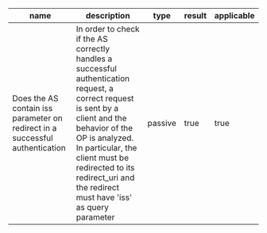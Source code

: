 | name | description | type | result | applicable |
|-----------|-------------|------|--------|------------|
|Does the AS contain iss parameter on redirect in a successful authentication|In order to check if the AS correctly handles a successful authentication request, a correct request is sent by a client and the behavior of the OP is analyzed. In particular, the client must be redirected to its redirect_uri and the redirect must have 'iss' as query parameter|passive|true|true|
